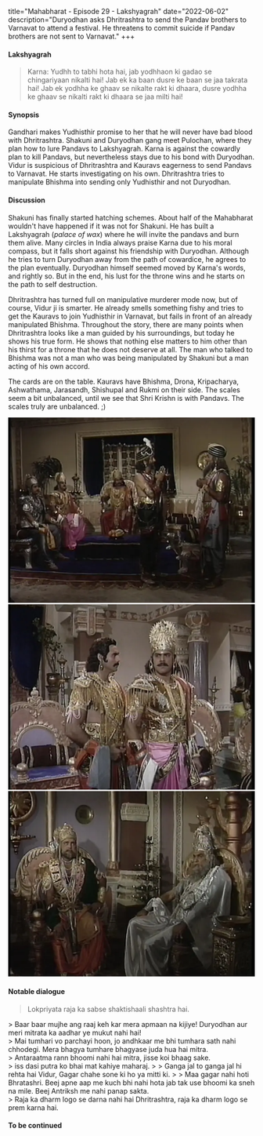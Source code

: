 title="Mahabharat - Episode 29 - Lakshyagrah"
date="2022-06-02"
description="Duryodhan asks Dhritrashtra to send the Pandav brothers to Varnavat to attend a festival. He threatens to commit suicide if Pandav brothers are not sent to Varnavat."
+++
#### Lakshyagrah
>  Karna: Yudhh to tabhi hota hai, jab yodhhaon ki gadao se chingariyaan nikalti hai! Jab ek ka baan dusre ke baan se jaa takrata hai! Jab ek yodhha ke ghaav se nikalte rakt ki dhaara, dusre yodhha ke ghaav se nikalti rakt ki dhaara se jaa milti hai! 

#### Synopsis 
Gandhari  makes Yudhisthir promise to her that he will never have
bad blood with Dhritrashtra. Shakuni and Duryodhan gang meet Pulochan, where
they plan how to lure Pandavs to Lakshyagrah. Karna is against the cowardly
plan to kill Pandavs, but nevertheless stays due to his bond with Duryodhan.
Vidur is suspicious of Dhritrashtra and Kauravs eagerness to send Pandavs to
Varnavat. He starts investigating on his own. Dhritrashtra tries to manipulate
Bhishma into sending only Yudhisthir and not Duryodhan.

#### Discussion 
Shakuni has finally started hatching schemes. About half of the Mahabharat
wouldn't have happened if it was not for Shakuni. He has built a Lakshyagrah
(_palace of wax_) where he will invite the pandavs and burn them alive. Many
circles in India always praise Karna due to his moral compass, but it falls
short against his friendship with Duryodhan. Although he tries to turn
Duryodhan away from the path of cowardice, he agrees to the plan eventually. 
Duryodhan himself seemed moved by Karna's words, and rightly so. But in the
end, his lust for the throne wins and he starts on the path to self
destruction. 

Dhritrashtra has turned full on manipulative murderer mode now, but of course,
Vidur ji is smarter. He already smells something fishy and tries to get the
Kauravs to join Yudhisthir in Varnavat, but fails in front of an already
manipulated Bhishma. Throughout the story, there are many points when
Dhritrashtra looks like a man guided by his surroundings, but today he shows
his true form. He shows that nothing else matters to him other than his thirst
for a throne that he does not deserve at all. The man who talked to Bhishma
was not a man who was being manipulated by Shakuni but a man acting of his own
accord. 

The cards are on the table. Kauravs have Bhishma, Drona, Kripacharya,
Ashwathama, Jarasandh, Shishupal and Rukmi on their side. The scales seem a bit
unbalanced, until we see that Shri Krishn is with Pandavs. The scales truly are
unbalanced. ;)

![Duryodhan gang meets Pulochan](/static/images/mahabharat/ep_29_1.webp)
![Karna tries to turn Duryodhan](/static/images/mahabharat/ep_29_3.webp)
![Dhritrashtra gets Bhishma to send Pandavs](/static/images/mahabharat/ep_29_4.webp)

#### Notable dialogue
> Lokpriyata raja ka sabse shaktishaali shashtra hai.
<div></div>
> Baar baar mujhe ang raaj keh kar mera apmaan na kijiye! Duryodhan aur meri mitrata ka aadhar ye mukut nahi hai!
<div></div>
> Mai tumhari vo parchayi hoon, jo andhkaar me bhi tumhara sath nahi chhodegi. Mera bhagya tumhare bhagyase juda hua hai mitra.
<div></div>
> Antaraatma rann bhoomi nahi hai mitra, jisse koi bhaag sake.
<div></div>
> iss dasi putra ko bhai mat kahiye maharaj. 
>
> Ganga jal to ganga jal hi rehta hai Vidur, Gagar chahe sone ki ho ya mitti ki.
>
> Maa gagar nahi hoti Bhratashri. Beej apne aap me kuch bhi nahi hota jab tak use bhoomi ka sneh na mile. Beej Antriksh me nahi panap sakta. 
<div></div>
> Raja ka dharm logo se darna nahi hai Dhritrashtra, raja ka dharm logo se prem karna hai.
<div></div>


#### To be continued
